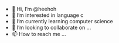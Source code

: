 - 👋 Hi, I’m @heehoh
- 👀 I’m interested in language c
- 🌱 I’m currently learning computer science
- 💞️ I’m looking to collaborate on ...
- 📫 How to reach me ...

<!---
heehoh/heehoh is a ✨ special ✨ repository because its `README.md` (this file) appears on your GitHub profile.
You can click the Preview link to take a look at your changes.
--->
